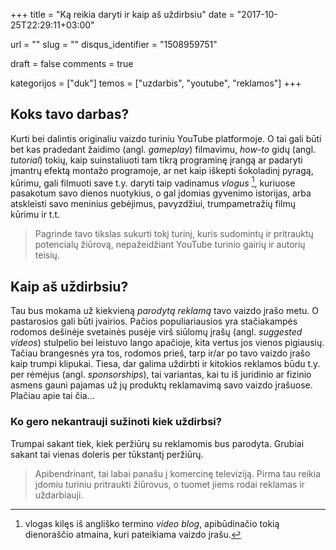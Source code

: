 +++
title 				= "Ką reikia daryti ir kaip aš uždirbsiu"
date 				= "2017-10-25T22:29:11+03:00"

url					= ""
slug                = ""
disqus_identifier   = "1508959751"

draft				= false
comments 			= true

kategorijos         = ["duk"]
temos      	        = ["uzdarbis", "youtube", "reklamos"]
+++

## Koks tavo darbas?

Kurti bei dalintis originaliu vaizdo turiniu YouTube platformoje. O tai gali būti bet kas pradedant žaidimo (angl. *gameplay*) filmavimu, *how-to* gidų (angl. *tutorial*) tokių, kaip suinstaliuoti tam tikrą programinę įrangą ar padaryti įmantrų efektą montažo programoje, ar net kaip iškepti šokoladinį pyragą, kūrimu, gali filmuoti save t.y. daryti taip vadinamus *vlogus* [^1], kuriuose pasakotum savo dienos nuotykius, o gal įdomias gyvenimo istorijas, arba atskleisti savo meninius gebėjimus, pavyzdžiui, trumpametražių filmų kūrimu ir t.t. 
[^1]: vlogas kilęs iš angliško termino *video blog*, apibūdinačio tokią dienoraščio atmaina, kuri pateikiama vaizdo įrašu.

> Pagrinde tavo tikslas sukurti tokį turinį, kuris sudomintų ir pritrauktų potencialų žiūrovą, nepažeidžiant YouTube turinio gairių ir autorių teisių.



## Kaip aš uždirbsiu?

Tau bus mokama už kiekvieną *parodytą reklamą* tavo vaizdo įrašo metu. O pastarosios gali būti įvairios. Pačios populiariausios yra stačiakampės rodomos dešinėje svetainės pusėje virš siūlomų įrašų (angl. *suggested videos*) stulpelio bei leistuvo lango apačioje, kita vertus jos vienos pigiausių. Tačiau brangesnės yra tos, rodomos prieš, tarp ir/ar po tavo vaizdo įrašo kaip trumpi klipukai. Tiesa, dar galima uždirbti ir kitokios reklamos būdu t.y. per rėmėjus (angl. *sponsorships*), tai variantas, kai tu iš juridinio ar fizinio asmens gauni pajamas už jų produktų reklamavimą savo vaizdo įrašuose. Plačiau apie tai čia...

### Ko gero nekantrauji sužinoti kiek uždirbsi?

Trumpai sakant tiek, kiek peržiūrų su reklamomis bus parodyta. Grubiai sakant tai vienas doleris per tūkstantį peržiūrų. 

> Apibendrinant, tai labai panašu į komercinę televiziją. Pirma tau reikia įdomiu turiniu pritraukti žiūrovus, o tuomet jiems rodai reklamas ir uždarbiauji.
